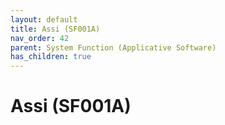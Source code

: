 ```yaml
---
layout: default
title: Assi (SF001A)
nav_order: 42
parent: System Function (Applicative Software)
has_children: true
---
```

# Assi (SF001A)
